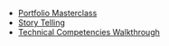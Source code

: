 
* <a href="https://github.com/alectunbridge/apprentice-boot-camp-portfolio/blob/master/docs/Portfolio Masterclass.pdf?raw=true">Portfolio Masterclass</a>
* <a href="https://github.com/alectunbridge/apprentice-boot-camp-portfolio/blob/master/docs/Story Telling.pdf?raw=true">Story Telling</a>
* <a href="https://github.com/alectunbridge/apprentice-boot-camp-portfolio/blob/master/docs/Technical Competencies Walkthrough.pdf?raw=true">Technical Competencies Walkthrough</a>